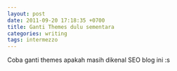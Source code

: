 ```yaml
---
layout: post
date: 2011-09-20 17:18:35 +0700
title: Ganti Themes dulu sementara
categories: writing
tags: intermezzo
---
```

<p>Coba ganti themes apakah masih dikenal SEO blog ini :s</p>